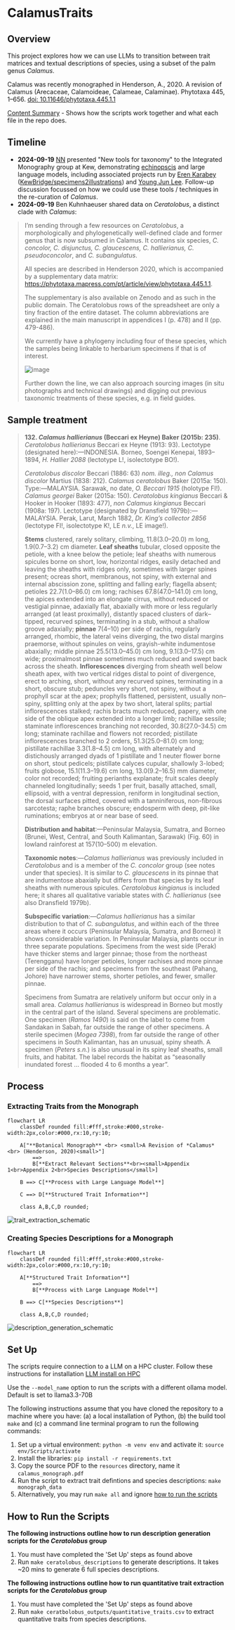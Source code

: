 # CalamusTraits

## Overview

This project explores how we can use LLMs to transition between trait matrices and textual descriptions of species, using a subset of the palm genus *Calamus*.

Calamus was recently monographed in Henderson, A., 2020. A revision of Calamus (Arecaceae, Calamoideae, Calameae, Calaminae). Phytotaxa 445, 1–656. [doi: 10.11646/phytotaxa.445.1.1](https://doi.org/10.11646/phytotaxa.445.1.1)

[Content Summary](https://github.com/KewBridge/CalamusTraits/blob/main/Content_Summary.md) - Shows how the scripts work together and what each file in the repo does.

## Timeline

- **2024-09-19** [NN](https://github.com/nickynicolson) presented "New tools for taxonomy" to the Integrated Monography group at Kew, demonstrating [echinopscis](https://echinopscis.github.io/) and large language models, including associated projects run by [Eren Karabey](https://github.com/erenkarabey) ([KewBridge/specimens2illustrations](https://github.com/KewBridge/specimens2illustrations)) and [Young Jun Lee](https://github.com/yjkiwilee). Follow-up discussion focussed on how we could use these tools / techniques in the re-curation of *Calamus*.
- **2024-09-19** Ben Kuhnhaeuser shared data on *Ceratolobus*, a distinct clade with *Calamus*:
> I’m sending through a few resources on *Ceratolobus*, a morphologically and phylogenetically well-defined clade and former genus that is now subsumed in Calamus. It contains six species, *C. concolor, C. disjunctus, C. glaucescens, C. hallierianus, C. pseudoconcolor*,  and *C. subangulatus*.
>
> All species are described in Henderson 2020, which is accompanied by a supplementary data matrix: https://phytotaxa.mapress.com/pt/article/view/phytotaxa.445.1.1.
>
> The supplementary is also available on Zenodo and as such in the public domain. The Ceratolobus rows of the spreadsheet are only a tiny fraction of the entire dataset. The column abbreviations are explained in the main manuscript in appendices I (p. 478) and II (pp. 479-486).
>
> We currently have a phylogeny including four of these species, which the samples being linkable to herbarium specimens if that is of interest.
>
> ![image](https://github.com/user-attachments/assets/1cec8b01-7702-457c-9e0d-0a16ca481d54)
>
> Further down the line, we can also approach sourcing images (in situ photographs and technical drawings) and digging out previous taxonomic treatments of these species, e.g. in field guides.

## Sample treatment

> **132. _Calamus hallierianus_ (Beccari ex Heyne) Baker (2015b: 235)**. _Ceratolobus hallierianus_ Beccari ex Heyne
(1913: 93). Lectotype (designated here):—INDONESIA. Borneo, Soengei Kenepai, 1893–1894, _H. Hallier 2088_
(lectotype L!, isolectotype BO!).
> 
> _Ceratolobus discolor_ Beccari (1886: 63) _nom. illeg., non Calamus discolor_ Martius (1838: 212). _Calamus ceratolobus_ Baker (2015a:
150). Type:—MALAYSIA. Sarawak, no date, _O. Beccari 1915_ (holotype FI!).
_Calamus georgei_ Baker (2015a: 150). _Ceratolobus kingianus_ Beccari & Hooker in Hooker (1893: 477), _non Calamus kingianus_ Beccari
(1908a: 197). Lectotype (designated by Dransfield 1979b):—MALAYSIA. Perak, Larut, March 1882, _Dr. King’s collector 2856_
(lectotype FI!, isolectotype K!, LE _n.v._, LE image!).
> 
> **Stems** clustered, rarely solitary, climbing, 11.8(3.0–20.0) m long, 1.9(0.7–3.2) cm diameter. **Leaf sheaths** tubular,
closed opposite the petiole, with a knee below the petiole; leaf sheaths with numerous spicules borne on short, low,
horizontal ridges, easily detached and leaving the sheaths with ridges only, sometimes with larger spines present;
ocreas short, membranous, not spiny, with external and internal abscission zone, splitting and falling early; flagella
absent; petioles 22.7(1.0–86.0) cm long; rachises 67.8(47.0–141.0) cm long, the apices extended into an elongate
cirrus, without reduced or vestigial pinnae, adaxially flat, abaxially with more or less regularly arranged (at least
proximally), distantly spaced clusters of dark–tipped, recurved spines, terminating in a stub, without a shallow groove
adaxially; **pinnae** 7(4–10) per side of rachis, regularly arranged, rhombic, the lateral veins diverging, the two distal
margins praemorse, without spinules on veins, grayish-white indumentose abaxially; middle pinnae 25.5(13.0–45.0)
cm long, 9.1(3.0–17.5) cm wide; proximalmost pinnae sometimes much reduced and swept back across the sheath.
**Inflorescences** diverging from sheath well below sheath apex, with two vertical ridges distal to point of divergence,
erect to arching, short, without any recurved spines, terminating in a short, obscure stub; peduncles very short, not
spiny, without a prophyll scar at the apex; prophylls flattened, persistent, usually non–spiny, splitting only at the
apex by two short, lateral splits; partial inflorescences stalked; rachis bracts much reduced, papery, with one side
of the oblique apex extended into a longer limb; rachillae sessile; staminate inflorescences branching not recorded,
30.8(27.0–34.5) cm long; staminate rachillae and flowers not recorded; pistillate inflorescences branched to 2 orders,
51.3(25.0–81.0) cm long; pistillate rachillae 3.3(1.8–4.5) cm long, with alternately and distichously arranged dyads
of 1 pistillate and 1 neuter flower borne on short, stout pedicels; pistillate calyces cupular, shallowly 3-lobed; fruits
globose, 15.1(11.3–19.6) cm long, 13.0(9.2–16.5) mm diameter, color not recorded; fruiting perianths explanate; fruit
scales deeply channeled longitudinally; seeds 1 per fruit, basally attached, small, ellipsoid, with a ventral depression,
reniform in longitudinal section, the dorsal surfaces pitted, covered with a tanniniferous, non-fibrous sarcotesta; raphe
branches obscure; endosperm with deep, pit-like ruminations; embryos at or near base of seed.
> 
> **Distribution and habitat**:—Peninsular Malaysia, Sumatra, and Borneo (Brunei, West, Central, and South
Kalimantan, Sarawak) (Fig. 60) in lowland rainforest at 157(10–500) m elevation.
> 
> **Taxonomic notes**:—_Calamus hallierianus_ was previously included in _Ceratolobus_ and is a member of the _C.
concolor_ group (see notes under that species). It is similar to _C. glaucescens_ in its pinnae that are indumentose abaxially
but differs from that species by its leaf sheaths with numerous spicules.
_Ceratolobus kingianus_ is included here; it shares all qualitative variable states with _C. hallierianus_ (see also
Dransfield 1979b).
> 
> **Subspecific variation**:—_Calamus hallierianus_ has a similar distribution to that of _C. subangulatus_, and within
each of the three areas where it occurs (Peninsular Malaysia, Sumatra, and Borneo) it shows considerable variation.
In Peninsular Malaysia, plants occur in three separate populations. Specimens from the west side (Perak) have thicker
stems and larger pinnae; those from the northeast (Terengganu) have longer petioles, longer rachises and more pinnae
per side of the rachis; and specimens from the southeast (Pahang, Johore) have narrower stems, shorter petioles, and
fewer, smaller pinnae.
> 
> Specimens from Sumatra are relatively uniform but occur only in a small area. _Calamus hallierianus_ is widespread
in Borneo but mostly in the central part of the island. Several specimens are problematic. One specimen (_Ramos 1490_)
is said on the label to come from Sandakan in Sabah, far outside the range of other specimens. A sterile specimen
(_Mogea 7398_), from far outside the range of other specimens in South Kalimantan, has an unusual, spiny sheath. A
specimen (_Peters s.n._) is also unusual in its spiny leaf sheaths, small fruits, and habitat. The label records the habitat as
“seasonally inundated forest … flooded 4 to 6 months a year”.

## Process

### Extracting Traits from the Monograph

```mermaid
flowchart LR
    classDef rounded fill:#fff,stroke:#000,stroke-width:2px,color:#000,rx:10,ry:10;
    
    A["**Botanical Monograph** <br> <small>A Revision of *Calamus* <br> (Henderson, 2020)<small>"] 
        ==> 
        B[**Extract Relevant Sections**<br><small>Appendix 1<br>Appendix 2<br>Species Descriptions</small>]

    B ==> C[**Process with Large Language Model**]

    C ==> D[**Structured Trait Information**]

    class A,B,C,D rounded;
```

![trait_extraction_schematic](resources/trait_extraction_schematic.png)

### Creating Species Descriptions for a Monograph

```mermaid
flowchart LR
    classDef rounded fill:#fff,stroke:#000,stroke-width:2px,color:#000,rx:10,ry:10;
    
    A[**Structured Trait Information**]
        ==>
        B[**Process with Large Language Model**]
    
    B ==> C[**Species Descriptions**]

    class A,B,C,D rounded;
```

![description_generation_schematic](resources/description_generation_schematic.png)

## Set Up

The scripts require connection to a LLM on a HPC cluster. Follow these instructions for installation [LLM install on HPC](https://github.com/WFO-ID-pilots/.github/blob/main/docs/LLM-install-on-HPC.md)

Use the `--model_name` option to run the scripts with a different ollama model. Default is set to llama3.3-70B

The following instructions assume that you have cloned the repository to a machine where you have: (a) a local installation of Python, (b) the build tool `make` and (c) a command line terminal program to run the following commands:

1. Set up a virtual environment: `python -m venv env` and activate it: `source env/Scripts/activate`
2. Install the libraries: `pip install -r requirements.txt`
3. Copy the source PDF to the `resources` directory, name it `calamus_monograph.pdf`
4. Run the script to extract trait defintions and species descriptions: `make monograph_data`
5. Alternatively, you may run `make all` and ignore [how to run the scripts](https://github.com/KewBridge/CalamusTraits/tree/main?tab=readme-ov-file#how-to-run-the-scripts)

## How to Run the Scripts

**The following instructions outline how to run description generation scripts for the *Ceratolobus* group**

1. You must have completed the 'Set Up' steps as found above
2. Run `make ceratolobus_descriptions` to generate descriptions. It takes ~20 mins to generate 6 full species descriptions.

**The following instructions outline how to run quantitative trait extraction scripts for the *Ceratolobus* group**

1. You must have completed the 'Set Up' steps as found above
2. Run `make ceratbolobus_outputs/quantitative_traits.csv` to extract quantitative traits from species descriptions.
